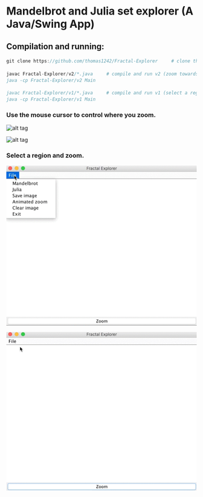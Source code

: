 # Mandelbrot and Julia set explorer (A Java/Swing App)
<!-- ## Coursework from Dave Small's Intro to Digital Arts & Sciences. -->

## Compilation and running:

```javascript
git clone https://github.com/thomas1242/Fractal-Explorer     # clone the repository  

javac Fractal-Explorer/v2/*.java     # compile and run v2 (zoom towards mouse cursor)
java -cp Fractal-Explorer/v2 Main 

javac Fractal-Explorer/v1/*.java     # compile and run v1 (select a region and zoom)
java -cp Fractal-Explorer/v1 Main    
```


### Use the mouse cursor to control where you zoom.


 ![alt tag](images/demo_10.gif)
 
 
 ![alt tag](images/zoomoutjulia.gif)



### Select a region and zoom.

 ![alt tag](images/mandelbrot.gif)
 
 ![alt tag](images/julia.gif)
